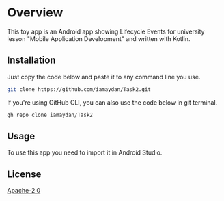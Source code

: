# Overview

This toy app is an Android app showing Lifecycle Events for university lesson "Mobile Application Development" and written with Kotlin.

## Installation

Just copy the code below and paste it to any command line you use.

```bash
git clone https://github.com/iamaydan/Task2.git
```
If you're using GitHub CLI, you can also use the code below in git terminal.

```bash
gh repo clone iamaydan/Task2
```
## Usage

To use this app you need to import it in Android Studio.

## License
[Apache-2.0](http://www.apache.org/licenses/LICENSE-2.0)
